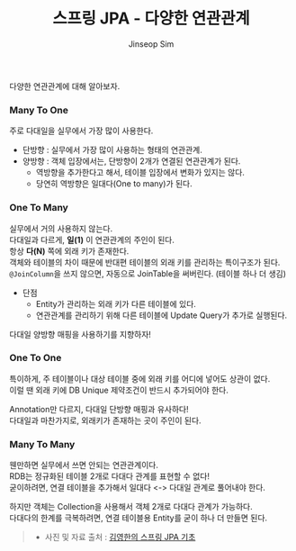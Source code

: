 ﻿---
layout: post
title: "스프링 JPA - 다양한 연관관계"
categories: Springboot
tags: [java]
author:
  - Jinseop Sim
toc: true
---
다양한 연관관계에 대해 알아보자.  

### Many To One
주로 다대일을 실무에서 가장 많이 사용한다.  
- 단방향 : 실무에서 가장 많이 사용하는 형태의 연관관계.
- 양방향 : 객체 입장에서는, 단방향이 2개가 연결된 연관관계가 된다.
  - 역방향을 추가한다고 해서, 테이블 입장에서 변화가 있지는 않다.
  - 당연히 역방향은 일대다(One to many)가 된다.

### One To Many
실무에서 거의 사용하지 않는다.  
다대일과 다르게, __일(1)__ 이 연관관계의 주인이 된다.  
항상 __다(N)__ 쪽에 외래 키가 존재한다.  
객체와 테이블의 차이 때문에 반대편 테이블의 외래 키를 관리하는 특이구조가 된다.  
```@JoinColumn```을 쓰지 않으면, 자동으로 JoinTable을 써버린다. (테이블 하나 더 생김)  

- 단점
  - Entity가 관리하는 외래 키가 다른 테이블에 있다.
  - 연관관계를 관리하기 위해 다른 테이블에 Update Query가 추가로 실행된다.

다대일 양방향 매핑을 사용하기를 지향하자!  

### One To One
특이하게, 주 테이블이나 대상 테이블 중에 외래 키를 어디에 넣어도 상관이 없다.  
이럴 땐 외래 키에 DB Unique 제약조건이 반드시 추가되어야 한다.  

Annotation만 다르지, 다대일 단방향 매핑과 유사하다!  
다대일과 마찬가지로, 외래키가 존재하는 곳이 주인이 된다.  

### Many To Many
웬만하면 실무에서 쓰면 안되는 연관관계이다.  
RDB는 정규화된 테이블 2개로 다대다 관계를 표현할 수 없다!  
굳이하려면, 연결 테이블을 추가해서 일대다 <-> 다대일 관계로 풀어내야 한다.  

하지만 객체는 Collection을 사용해서 객체 2개로 다대다 관계가 가능하다.  
다대다의 한계를 극복하려면, 연결 테이블용 Entity를 굳이 하나 더 만들면 된다.  

> - 사진 및 자료 출처 : [김영한의 스프링 JPA 기초](https://www.inflearn.com/course/ORM-JPA-Basic/dashboard)
